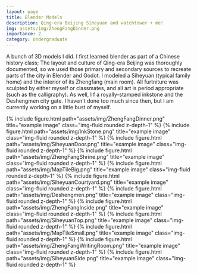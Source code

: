 ```yaml
---
layout: page
title: Blender Models
description: Qing-era Beijing Siheyuan and watchtower + me!
img: assets/img/ZhengFangDinner.png
importance: 2
category: Undergraduate
---
```

A bunch of 3D models I did. I first learned blender as part of a Chinese history class; The layout and culture of Qing-era Beijing was thoroughly documented, so we used those primary and secondary sources to recreate parts of the city in Blender and Godot. I modeled a Siheyuan (typical family home) and the interior of its Zhengfang (main room). All furtniture was sculpted by either myself or classmates, and all art is period appropriate (such as the calligraphy). As well, I f a royally-stamped inkstone and the Deshengmen city gate. I haven't done too much since then, but I am currently working on a little bust of myself.

{% include figure.html path="assets/img/ZhengFangDinner.png" title="example image" class="img-fluid rounded z-depth-1" %}
{% include figure.html path="assets/img/InkStone.png" title="example image" class="img-fluid rounded z-depth-1" %}
{% include figure.html path="assets/img/SiheyuanDoor.png" title="example image" class="img-fluid rounded z-depth-1" %}
{% include figure.html path="assets/img/ZhengFangShrine.png" title="example image" class="img-fluid rounded z-depth-1" %}
{% include figure.html path="assets/img/MapTileBig.png" title="example image" class="img-fluid rounded z-depth-1" %}
{% include figure.html path="assets/img/SiheyuanCourtyard.png" title="example image" class="img-fluid rounded z-depth-1" %}
{% include figure.html path="assets/img/Deshengmen.png" title="example image" class="img-fluid rounded z-depth-1" %}
{% include figure.html path="assets/img/ZhengFangInside.png" title="example image" class="img-fluid rounded z-depth-1" %}
{% include figure.html path="assets/img/SiheyuanTop.png" title="example image" class="img-fluid rounded z-depth-1" %}
{% include figure.html path="assets/img/MapTileSmall.png" title="example image" class="img-fluid rounded z-depth-1" %}
{% include figure.html path="assets/img/ZhengFangWritingRoom.png" title="example image" class="img-fluid rounded z-depth-1" %}
{% include figure.html path="assets/img/SiheyuanSide.png" title="example image" class="img-fluid rounded z-depth-1" %}